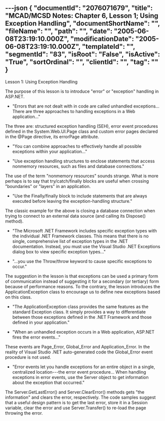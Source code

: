 ---json
{
  "documentId": "2076071679",
  "title": "MCAD/MCSD Notes: Chapter 6, Lesson 1; Using Exception Handling",
  "documentShortName": "",
  "fileName": "",
  "path": "",
  "date": "2005-06-08T23:19:10.000Z",
  "modificationDate": "2005-06-08T23:19:10.000Z",
  "templateId": "",
  "segmentId": "83",
  "isRoot": "False",
  "isActive": "True",
  "sortOrdinal": "",
  "clientId": "",
  "tag": ""
}
---

Lesson 1: Using Exception Handling

The purpose of this lesson is to introduce &quot;error&quot; or &quot;exception&quot; handling in ASP.NET.

* &quot;Errors that are not dealt with in code are called unhandled exceptions... There are three approaches to handling exceptions in a Web application...&quot;

The three are: structured exception handling (SEH), error event procedures defined in the System.Web.UI.Page class and custom error pages declared in the @Page directive, its errorPage attribute.

* &quot;You can combine approaches to effectively handle all possible exceptions within your application...&quot;

* &quot;Use exception handling structures to enclose statements that access nonmemory resources, such as files and database connections.&quot;

The use of the term &quot;nonmemory resources&quot; sounds strange. What is more perhaps is to say that try/catch/finally blocks are useful when crossing &quot;boundaries&quot; or &quot;layers&quot; in an application.

* &quot;Use the Finally/finally block to include statements that are always executed before leaving the exception-handling structure.&quot;

The classic example for the above is closing a database connection when trying to connect to an external data source (and calling its Dispose() method).

* &quot;The Microsoft .NET Framework includes specific exception types with the individual .NET Framework classes. This means that there is no single, comprehensive list of exception types in the .NET documentation. Instead, you must use the Visual Studio .NET Exceptions dialog box to view specific exception types...&quot;

* &quot;...you use the Throw/throw keyword to cause specific exceptions to occur.&quot;

The suggestion in the lesson is that exceptions can be used a primary form of communication instead of suggesting it for a secondary (or tertiary) form because of performance reasons. To the contrary, the lesson introduces the ApplicationException class to encourage us to define new exceptions based on this class.

* &quot;The ApplicationException class provides the same features as the standard Exception class. It simply provides a way to differentiate between those exceptions defined in the .NET Framework and those defined in your application.&quot;

* &quot;When an unhandled exception occurs in a Web application, ASP.NET fires the error events...&quot;

These events are Page_Error, Global_Error and Application_Error. In the reality of Visual Studio .NET auto-generated code the Global_Error event procedure is not used.

* &quot;Error events let you handle exceptions for an entire object in a single, centralized location---the error event procedure... When handling exceptions in error events, use the Server object to get information about the exception that occurred.&quot;

The Server.GetLastError() and Server.ClearError() methods gets &quot;the information&quot; and clears the error, respectively. The code samples suggest that a useful design pattern is to get the last error, store it in a Session variable, clear the error and use Server.Transfer() to re-load the page throwing the error.
